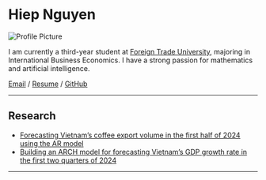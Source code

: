 # Hiep Nguyen

![Profile Picture](prof_pic.jpg)

I am currently a third-year student at [Foreign Trade University](https://www.ftu.edu.vn/), majoring in International Business Economics. I have a strong passion for mathematics and artificial intelligence.

[Email](mailto:hiepdema26@gmail.com) / [Resume](RESUME.pdf) / [GitHub](https://github.com/HiepDema)

---

## Research 
- [Forecasting Vietnam’s coffee export volume in the first half of 2024 using the AR model](https://drive.google.com/file/d/1ElwtO0pUUn3ega8FzGN3mI9MnwwaL_Vt/view?usp=sharing)
- [Building an ARCH model for forecasting Vietnam’s GDP growth rate in the first two quarters of 2024](https://drive.google.com/file/d/15ZXsHNVJyY_5ULMkX5uQHSlboXwVRA8z/view?usp=sharing)

---

